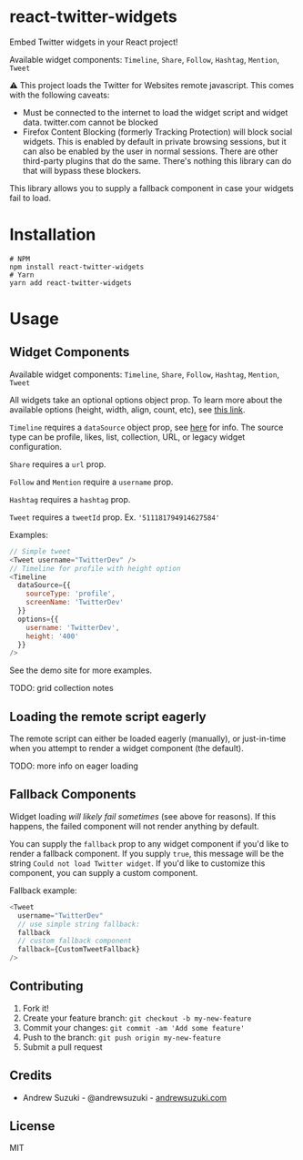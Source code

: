 # react-twitter-widgets

Embed Twitter widgets in your React project!

Available widget components: `Timeline`, `Share`, `Follow`, `Hashtag`, `Mention`, `Tweet`

⚠️ This project loads the Twitter for Websites remote javascript. This comes with the following caveats:
* Must be connected to the internet to load the widget script and widget data. twitter.com cannot be blocked
* Firefox Content Blocking (formerly Tracking Protection) will block social widgets. This is enabled by default in private browsing sessions, but it can also be enabled by the user in normal sessions. There are other third-party plugins that do the same. There's nothing this library can do that will bypass these blockers.

This library allows you to supply a fallback component in case your widgets fail to load.

# Installation

```
# NPM
npm install react-twitter-widgets
# Yarn
yarn add react-twitter-widgets
```

# Usage

## Widget Components

Available widget components: `Timeline`, `Share`, `Follow`, `Hashtag`, `Mention`, `Tweet`

All widgets take an optional options object prop. To learn more about the available options (height, width, align, count, etc), see [this link](https://developer.twitter.com/en/docs/twitter-for-websites/javascript-api/guides/scripting-factory-functions).

`Timeline` requires a `dataSource` object prop, see [here](https://dev.twitter.com/web/javascript/creating-widgets#timelines) for info. The source type can be profile, likes, list, collection, URL, or legacy widget configuration.

`Share` requires a `url` prop.

`Follow` and `Mention` require a `username` prop.

`Hashtag` requires a `hashtag` prop.

`Tweet` requires a `tweetId` prop. Ex. `'511181794914627584'`

Examples:
```js
// Simple tweet
<Tweet username="TwitterDev" />
// Timeline for profile with height option
<Timeline
  dataSource={{
    sourceType: 'profile',
    screenName: 'TwitterDev'
  }}
  options={{
    username: 'TwitterDev',
    height: '400'
  }}
/>
```

See the demo site for more examples.

TODO: grid collection notes

## Loading the remote script eagerly

The remote script can either be loaded eagerly (manually), or just-in-time when you attempt to render a widget component (the default).

TODO: more info on eager loading

## Fallback Components

Widget loading *will likely fail sometimes* (see above for reasons). If this happens, the failed component will not render anything by default.

You can supply the `fallback` prop to any widget component if you'd like to render a fallback component. If you supply `true`, this message will be the string `Could not load Twitter widget`. If you'd like to customize this component, you can supply a custom component.

Fallback example:
```js
<Tweet
  username="TwitterDev"
  // use simple string fallback:
  fallback
  // custom fallback component
  fallback={CustomTweetFallback}
/>
```

## Contributing

1. Fork it!
2. Create your feature branch: `git checkout -b my-new-feature`
3. Commit your changes: `git commit -am 'Add some feature'`
4. Push to the branch: `git push origin my-new-feature`
5. Submit a pull request

## Credits

* Andrew Suzuki - @andrewsuzuki - [andrewsuzuki.com](http://andrewsuzuki.com)

## License

MIT
